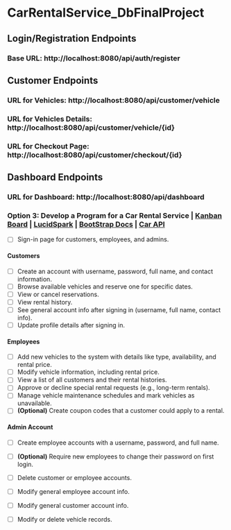 # CarRentalService_DbFinalProject

## Login/Registration Endpoints
### Base URL: http://localhost:8080/api/auth/register

## Customer Endpoints
### URL for Vehicles: http://localhost:8080/api/customer/vehicle
### URL for Vehicles Details: http://localhost:8080/api/customer/vehicle/{id}
### URL for Checkout Page: http://localhost:8080/api/customer/checkout/{id}

## Dashboard Endpoints
### URL for Dashboard: http://localhost:8080/api/dashboard

### Option 3: Develop a Program for a Car Rental Service | [Kanban Board](https://trello.com/invite/b/67f93300b896a31191a170b0/ATTI902c0540a3a66b9b60e9380f69502f99D033A5D7/car-rental-service) | [LucidSpark](https://lucid.app/lucidchart/6bb02b5f-56a4-4262-abe1-59f99177dc8e/edit?viewport_loc=-10695%2C-851%2C9901%2C5082%2C0_0&invitationId=inv_6335ab82-8e2e-454e-ad08-3046dcd1a753) | [BootStrap Docs](https://getbootstrap.com/docs/5.3/components/buttons/) | [Car API](https://carapi.app/api)

- [ ] Sign-in page for customers, employees, and admins.

#### Customers
- [ ] Create an account with username, password, full name, and contact information.
- [ ] Browse available vehicles and reserve one for specific dates.
- [ ] View or cancel reservations.
- [ ] View rental history.
- [ ] See general account info after signing in (username, full name, contact info).
- [ ] Update profile details after signing in.

#### Employees
- [ ] Add new vehicles to the system with details like type, availability, and rental price.
- [ ] Modify vehicle information, including rental price.
- [ ] View a list of all customers and their rental histories.
- [ ] Approve or decline special rental requests (e.g., long-term rentals).
- [ ] Manage vehicle maintenance schedules and mark vehicles as unavailable.
- [ ] **(Optional)** Create coupon codes that a customer could apply to a rental.

#### Admin Account
- [ ] Create employee accounts with a username, password, and full name.  
- [ ] **(Optional)** Require new employees to change their password on first login.
- [ ] Delete customer or employee accounts.
- [ ] Modify general employee account info.
- [ ] Modify general customer account info.
- [ ] Modify or delete vehicle records.

